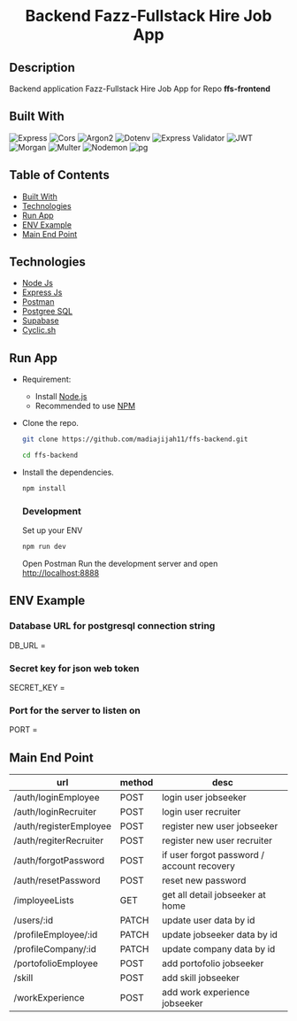 <div align="center">
  <br>
  <h1><strong>Backend Fazz-Fullstack Hire Job App</strong></h1
  <br>

  <!-- [**View the Web App**](https://exceltodynamodbjson.vercel.app) -->
</div>


##  Description
Backend application Fazz-Fullstack Hire Job App for Repo **ffs-frontend**

## Built With
![Express](https://img.shields.io/badge/Express-v4.18.2-pink?style=flat)
![Cors](https://img.shields.io/badge/cors-v2.8.5-green?style=flat)
![Argon2](https://img.shields.io/badge/argon2-v0.30.2-blue?style=flat)
![Dotenv](https://img.shields.io/badge/dotenv-v16.0.3-orange?style=flat)
![Express Validator](https://img.shields.io/badge/expressvalidator-v6.14.2-red?style=flat)
![JWT](https://img.shields.io/badge/jwt-v8.5.1-navy?style=flat)
![Morgan](https://img.shields.io/badge/morgan-v1.10.0-cyan?style=flat)
![Multer](https://img.shields.io/badge/multer-v8.4.5-ray?style=flat)
![Nodemon](https://img.shields.io/badge/nodemon-v2.0.20-white?style=flat)
![pg](https://img.shields.io/badge/pg-v8.8.0-pink?style=flat)

## Table of Contents
- [Built With](#built-with)
- [Technologies](#technologies)
- [Run App](#run-app)
- [ENV Example](#env-example)
- [Main End Point](#main-end-point)


## Technologies
- [Node Js](https://nodejs.org/en/)
- [Express Js](https://expressjs.com/)
- [Postman](https://www.postman.com/)
- [Postgree SQL](https://www.postgresql.org/)
- [Supabase](https://supabase.com/)
- [Cyclic.sh](https://www.cyclic.sh/)


## Run App
-   Requirement:

    -   Install [Node.js](https://nodejs.org)
    -   Recommended to use [NPM](https://www.npmjs.com/)

-   Clone the repo.

    ```bash
    git clone https://github.com/madiajijah11/ffs-backend.git
    ```

    ```bash
    cd ffs-backend
    ```

-   Install the dependencies.

    ```bash
    npm install
    ```

    ### Development
    Set up your ENV
    
     ```bash
    npm run dev
    ```
    
    Open Postman
    Run the development server and open [http://localhost:8888](http://localhost:8888)
   
   

## ENV Example
### Database URL for postgresql connection string
DB_URL =

### Secret key for json web token
SECRET_KEY =

### Port for the server to listen on
PORT =

## Main End Point
|url|method|desc|
|---|------|----|
|/auth/loginEmployee|POST|login user jobseeker|
|/auth/loginRecruiter|POST|login user recruiter|
|/auth/registerEmployee|POST|register new user jobseeker|
|/auth/regiterRecruiter|POST|register new user recruiter|
|/auth/forgotPassword|POST|if user forgot password / account recovery|
|/auth/resetPassword|POST|reset new password |
|/imployeeLists|GET|get all detail jobseeker at home|
|/users/:id|PATCH|update user data by id|
|/profileEmployee/:id|PATCH|update jobseeker data by id|
|/profileCompany/:id|PATCH|update company data by id|
|/portofolioEmployee|POST|add portofolio jobseeker|
|/skill|POST|add skill jobseeker|
|/workExperience|POST|add work experience jobseeker|


